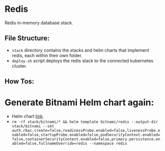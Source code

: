 # Redis
Redis in-memory database stack.

## File Structure:
- `stack` directory contains the stacks and helm charts that implement redis, each within their own folder.
- `deploy.sh` script deploys the redis stack to the connected kubernetes cluster.

## How Tos:
# Generate Bitnami Helm chart again:
- Helm chart [link](https://artifacthub.io/packages/helm/bitnami/redis?modal=install).
- `rm -rf stack/bitnami/* && helm template bitnami/redis --output-dir stack/bitnami --set auth.rbac.create=false,readinessProbe.enabled=false,livenessProbe.enabled=false,startupProbe.enabled=false,podSecurityContext.enabled=false,containerSecurityContext.enabled=false,primary.persistence.enabled=false,fullnameOverride=redis --namespace redis`